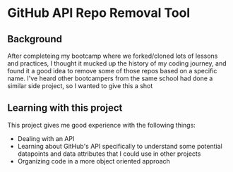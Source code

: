 # GitHub API Repo Removal Tool

## Background
After completeing my bootcamp where we forked/cloned lots of lessons and practices, I thought it mucked up the history of my coding journey, and found it a good idea to remove some of those repos based on a specific name. I've heard other bootcampers from the same school had done a similar side project, so I wanted to give this a shot

## Learning with this project
This project gives me good experience with the following things:
- Dealing with an API
- Learning about GitHub's API specifically to understand some potential datapoints and data attributes that I could use in other projects
- Organizing code in a more object oriented approach